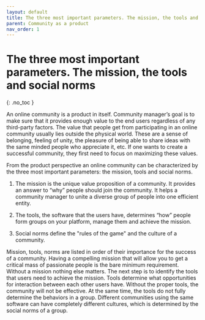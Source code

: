 ```yaml
---
layout: default
title: The three most important parameters. The mission, the tools and social norms
parent: Community as a product
nav_order: 1
---
```


# The three most important parameters. The mission, the tools and social norms
{: .no_toc }

An online community is a product in itself. Community manager’s goal is to make sure that it provides enough value to the end users regardless of any third-party factors. The value that people get from participating in an online community usually lies outside the physical world. These are a sense of belonging, feeling of unity, the pleasure of being able to share ideas with the same minded people who appreciate it, etc. If one wants to create a successful community, they first need to focus on maximizing these values.

From the product perspective an online community can be characterized by the three most important parameters: the mission, tools and social norms.

1. The mission is the unique value proposition of a community. It provides an answer to “why” people should join the community. It helps a community manager to unite a diverse group of people into one efficient entity. 

2. The tools, the software that the users have, determines “how” people form groups on your platform, manage them and achieve the mission.

3. Social norms define the "rules of the game" and the culture of a community.

Mission, tools, norms are listed in order of their importance for the success of a community. Having a compelling mission that will allow you to get a critical mass of passionate people is the bare minimum requirement. Without a mission nothing else matters. The next step is to identify the tools that users need to achieve the mission. Tools determine what opportunities for interaction between each other users have. Without the proper tools, the community will not be effective. At the same time, the tools do not fully determine the behaviors in a group. Different communities using the same software can have completely different cultures, which is determined by the social norms of a group.